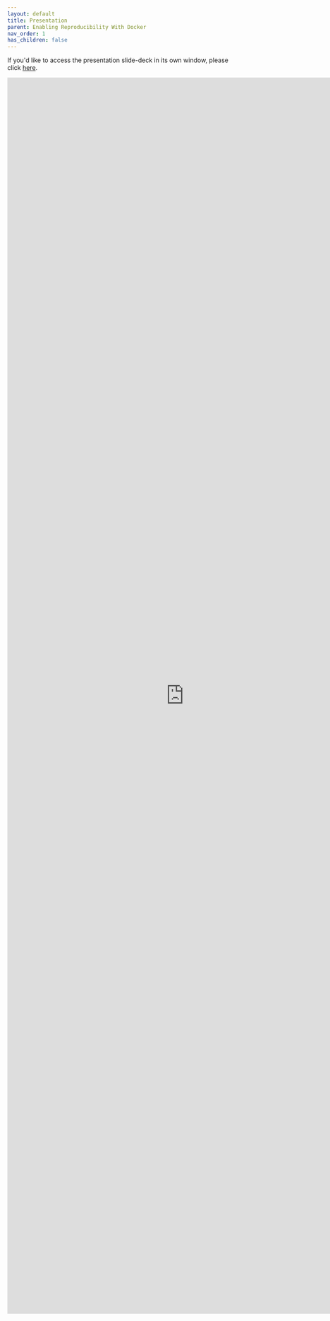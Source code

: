 ```yaml
---
layout: default
title: Presentation
parent: Enabling Reproducibility With Docker
nav_order: 1
has_children: false
---
```

If you'd like to access the presentation slide-deck in its own window, please click [here](https://cu-boulder-crdds.github.io/data_bootcamp/containerization/Containerization.pdf).

<iframe src="https://cu-boulder-crdds.github.io/data_bootcamp/containerization/Containerization.pdf" style="width: 800px; height: 2800px;" frameBorder="0"></iframe>
